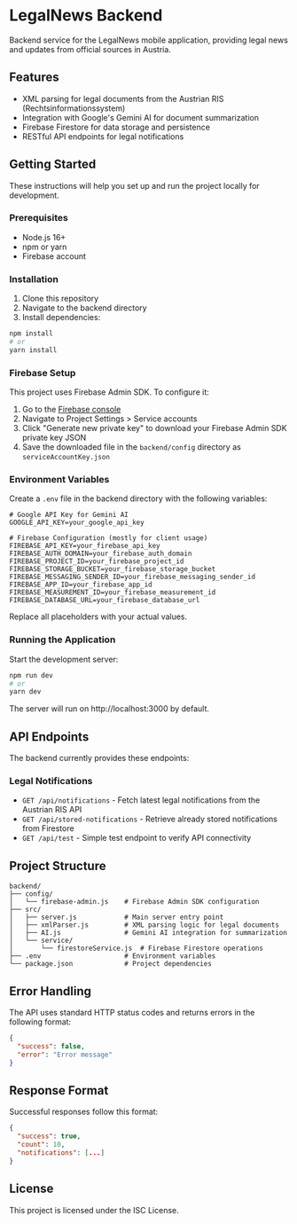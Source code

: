 # LegalNews Backend

Backend service for the LegalNews mobile application, providing legal news and updates from official sources in Austria.

## Features

- XML parsing for legal documents from the Austrian RIS (Rechtsinformationssystem)
- Integration with Google's Gemini AI for document summarization
- Firebase Firestore for data storage and persistence
- RESTful API endpoints for legal notifications

## Getting Started

These instructions will help you set up and run the project locally for development.

### Prerequisites

- Node.js 16+ 
- npm or yarn
- Firebase account

### Installation

1. Clone this repository
2. Navigate to the backend directory
3. Install dependencies:

```bash
npm install
# or
yarn install
```

### Firebase Setup

This project uses Firebase Admin SDK. To configure it:

1. Go to the [Firebase console](https://console.firebase.google.com/)
2. Navigate to Project Settings > Service accounts
3. Click "Generate new private key" to download your Firebase Admin SDK private key JSON
4. Save the downloaded file in the `backend/config` directory as `serviceAccountKey.json`

### Environment Variables

Create a `.env` file in the backend directory with the following variables:

```
# Google API Key for Gemini AI
GOOGLE_API_KEY=your_google_api_key

# Firebase Configuration (mostly for client usage)
FIREBASE_API_KEY=your_firebase_api_key
FIREBASE_AUTH_DOMAIN=your_firebase_auth_domain
FIREBASE_PROJECT_ID=your_firebase_project_id
FIREBASE_STORAGE_BUCKET=your_firebase_storage_bucket
FIREBASE_MESSAGING_SENDER_ID=your_firebase_messaging_sender_id
FIREBASE_APP_ID=your_firebase_app_id
FIREBASE_MEASUREMENT_ID=your_firebase_measurement_id
FIREBASE_DATABASE_URL=your_firebase_database_url
```

Replace all placeholders with your actual values.

### Running the Application

Start the development server:

```bash
npm run dev
# or
yarn dev
```

The server will run on http://localhost:3000 by default.

## API Endpoints

The backend currently provides these endpoints:

### Legal Notifications
- `GET /api/notifications` - Fetch latest legal notifications from the Austrian RIS API
- `GET /api/stored-notifications` - Retrieve already stored notifications from Firestore
- `GET /api/test` - Simple test endpoint to verify API connectivity

## Project Structure

```
backend/
├── config/
│   └── firebase-admin.js    # Firebase Admin SDK configuration
├── src/
│   ├── server.js            # Main server entry point
│   ├── xmlParser.js         # XML parsing logic for legal documents
│   ├── AI.js                # Gemini AI integration for summarization
│   └── service/
│       └── firestoreService.js  # Firebase Firestore operations
├── .env                     # Environment variables
└── package.json             # Project dependencies
```

## Error Handling

The API uses standard HTTP status codes and returns errors in the following format:

```json
{
  "success": false,
  "error": "Error message"
}
```

## Response Format

Successful responses follow this format:

```json
{
  "success": true,
  "count": 10,
  "notifications": [...]
}
```

## License

This project is licensed under the ISC License.
